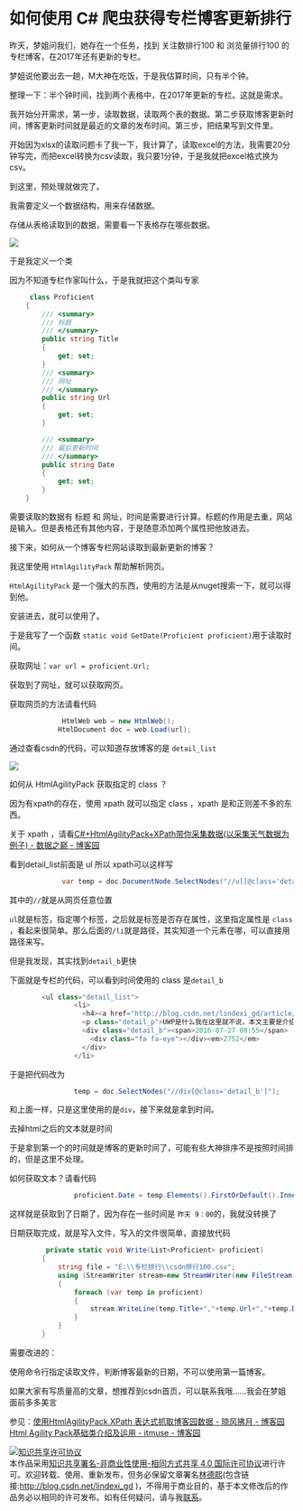 # 如何使用 C# 爬虫获得专栏博客更新排行

昨天，梦姐问我们，她存在一个任务，找到 关注数排行100 和 浏览量排行100 的专栏博客，在2017年还有更新的专栏。

梦姐说他要出去一趟，M大神在吃饭，于是我估算时间，只有半个钟。

整理一下：半个钟时间，找到两个表格中，在2017年更新的专栏。这就是需求。

<!--more-->
<!-- csdn -->

我开始分开需求，第一步，读取数据，读取两个表的数据。第二步获取博客更新时间，博客更新时间就是最近的文章的发布时间。第三步，把结果写到文件里。

开始因为xlsx的读取问题卡了我一下，我计算了，读取excel的方法，我需要20分钟写完，而把excel转换为csv读取，我只要1分钟，于是我就把excel格式换为csv。

到这里，预处理就做完了。

我需要定义一个数据结构，用来存储数据。

存储从表格读取到的数据，需要看一下表格存在哪些数据。

![](http://7xqpl8.com1.z0.glb.clouddn.com/AwCCAwMAItoFADbzBgABAAQArj4BAGZDAgBo6AkA6Nk%3D%2F201751785432.jpg)

于是我定义一个类

因为不知道专栏作家叫什么，于是我就把这个类叫专家


```csharp
     class Proficient 
    {
        /// <summary>
        /// 标题
        /// </summary>
        public string Title
        {
            get; set;
        }
        /// <summary>
        /// 网址
        /// </summary>
        public string Url
        {
            get; set;
        }

        /// <summary>
        /// 最后更新时间
        /// </summary>
        public string Date
        {
            get; set;
        }
    }
```

需要读取的数据有 标题 和 网址，时间是需要进行计算。标题的作用是去重，网站是输入。但是表格还有其他内容，于是随意添加两个属性把他放进去。

接下来，如何从一个博客专栏网站读取到最新更新的博客？

我这里使用 `HtmlAgilityPack` 帮助解析网页。

`HtmlAgilityPack` 是一个强大的东西，使用的方法是从nuget搜索一下，就可以得到他。

安装进去，就可以使用了。

于是我写了一个函数 `static void GetDate(Proficient proficient)`用于读取时间。

获取网址：`var url = proficient.Url;`

获取到了网址，就可以获取网页。

获取网页的方法请看代码


```csharp
             HtmlWeb web = new HtmlWeb();
            HtmlDocument doc = web.Load(url);
```

通过查看csdn的代码，可以知道存放博客的是 `detail_list`

![](http://7xqpl8.com1.z0.glb.clouddn.com/AwCCAwMAItoFADbzBgABAAQArj4BAGZDAgBo6AkA6Nk%3D%2F2017517907.jpg)

如何从 HtmlAgilityPack 获取指定的 class ？

因为有xpath的存在，使用 xpath 就可以指定 class ，xpath 是和正则差不多的东西。

关于 xpath ，请看[C#+HtmlAgilityPack+XPath带你采集数据(以采集天气数据为例子) - 数据之巅 - 博客园](http://www.cnblogs.com/asxinyu/p/CSharp_HtmlAgilityPack_XPath_Weather_Data.html)

看到detail_list前面是 ul 所以 xpath可以这样写


```csharp
             var temp = doc.DocumentNode.SelectNodes("//ul[@class='detail_list']/li");
```
其中的`//`就是从网页任意位置

`ul`就是标签，指定哪个标签，之后就是标签是否存在属性，这里指定属性是 `class` ，看起来很简单。那么后面的`/li`就是路径，其实知道一个元素在哪，可以直接用路径来写。

但是我发现，其实找到`detail_b`更快

下面就是专栏的代码，可以看到时间使用的 class 是`detail_b`
```csharp
        <ul class="detail_list">
                <li>
                  <h4><a href="http://blog.csdn.net/lindexi_gd/article/details/52041944" target="_blank">win10 uwp 入门</a></h4>
                  <p class="detail_p">UWP是什么我在这里就不说，本文主要是介绍如何入门UWP，也是合并我写的博客。</p>
                  <div class="detail_b"><span>2016-07-27 08:55</span>
                    <div class="fa fa-eye"></div><em>2752</em>
                  </div>
                </li>
```

于是把代码改为


```csharp
                temp = doc.SelectNodes("//div[@class='detail_b']");

```

和上面一样，只是这里使用的是`div`，接下来就是拿到时间。

去掉html之后的文本就是时间

于是拿到第一个的时间就是博客的更新时间了，可能有些大神排序不是按照时间排的，但是这里不处理。

如何获取文本？请看代码


```csharp
                proficient.Date = temp.Elements().FirstOrDefault().InnerText;

```
这样就是获取到了日期了，因为存在一些时间是 `昨天 9：00`的，我就没转换了

日期获取完成，就是写入文件，写入的文件很简单，直接放代码


```csharp
         private static void Write(List<Proficient> proficient)
        {
            string file = "E:\\专栏排行\\csdn排行100.csv";
            using (StreamWriter stream=new StreamWriter(new FileStream(file,FileMode.Create),Encoding.GetEncoding("gbk")))
            {
                foreach (var temp in proficient)
                {
                    stream.WriteLine(temp.Title+","+temp.Url+","+temp.Date+","+temp.Folpv+","+temp.Num);
                }
            }
        }
```

需要改进的：

使用命令行指定读取文件，判断博客最新的日期，不可以使用第一篇博客。

如果大家有写质量高的文章，想推荐到csdn首页，可以联系我哦……我会在梦姐面前多多美言

参见：[使用HtmlAgilityPack XPath 表达式抓取博客园数据 - 晓风拂月 - 博客园](http://www.cnblogs.com/xffy1028/archive/2011/12/01/2270430.html)
[Html Agility Pack基础类介绍及运用 - itmuse - 博客园](http://www.cnblogs.com/ITmuse/archive/2010/05/29/1747199.html)

<a rel="license" href="http://creativecommons.org/licenses/by-nc-sa/4.0/"><img alt="知识共享许可协议" style="border-width:0" src="https://i.creativecommons.org/l/by-nc-sa/4.0/88x31.png" /></a><br />本作品采用<a rel="license" href="http://creativecommons.org/licenses/by-nc-sa/4.0/">知识共享署名-非商业性使用-相同方式共享 4.0 国际许可协议</a>进行许可。欢迎转载、使用、重新发布，但务必保留文章署名[林德熙](http://blog.csdn.net/lindexi_gd)(包含链接:http://blog.csdn.net/lindexi_gd )，不得用于商业目的，基于本文修改后的作品务必以相同的许可发布。如有任何疑问，请与我[联系](mailto:lindexi_gd@163.com)。 